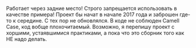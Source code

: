 Работает через задние место! Строго запрещается использовать в качестве примера! 
Проект бы начат в начале 2017 года и заброшен где-то к середине. С тех пор не обновлялся. 
В коде не соблюден Camell Case, код вобще плохочитаемый. Возможно, я перепишу проект с хоршими, устаявшимися практиками, а пока что это сборник того как НЕ надо делать.
